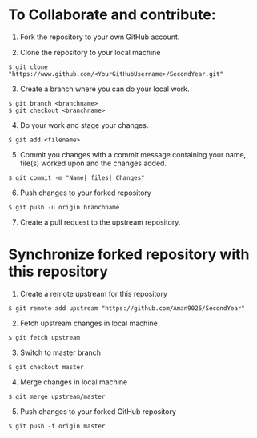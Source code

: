 
# To Collaborate and contribute:

1. Fork the repository to your own GitHub account.

2. Clone the repository to your local machine
```
$ git clone "https://www.github.com/<YourGitHubUsername>/SecondYear.git"
```
3. Create a branch where you can do your local work.

```
$ git branch <branchname>
$ git checkout <branchname>
```

4. Do your work and stage your changes.
```
$ git add <filename>
```

5. Commit you changes with a commit message containing your name, file(s) worked upon and the changes added.
```
$ git commit -m "Name| files| Changes"
```

6. Push changes to your forked repository
```
$ git push -u origin branchname
```
7. Create a pull request to the upstream repository.

# Synchronize forked repository with this repository

1. Create a remote upstream for this repository
```
$ git remote add upstream "https://github.com/Aman9026/SecondYear"
```

2. Fetch upstream changes in local machine
```
$ git fetch upstream
```

3. Switch to master branch
```
$ git checkout master
```

4. Merge changes in local machine
```
$ git merge upstream/master
```

5. Push changes to your forked GitHub repository
```
$ git push -f origin master
